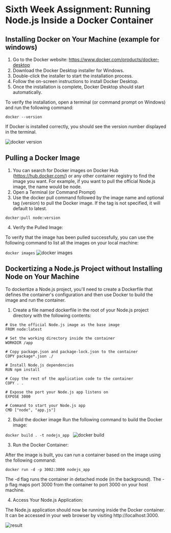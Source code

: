 # Sixth Week Assignment: Running Node.js Inside a Docker Container

## Installing Docker on Your Machine (example for windows)
1. Go to the Docker website: https://www.docker.com/products/docker-desktop
2. Download the Docker Desktop installer for Windows.
3. Double-click the installer to start the installation process.
4. Follow the on-screen instructions to install Docker Desktop.
5. Once the installation is complete, Docker Desktop should start automatically.

To verify the installation, open a terminal (or command prompt on Windows) and run the following command:

``` docker --version ```

If Docker is installed correctly, you should see the version number displayed in the terminal.

![docker version](images/docker.png)

## Pulling a Docker Image
1. You can search for Docker images on Docker Hub (https://hub.docker.com/) or any other container registry to find the image you want. For example, if you want to pull the official Node.js image, the name would be node.
2. Open a Terminal (or Command Prompt)
3. Use the docker pull command followed by the image name and optional tag (version) to pull the Docker image. If the tag is not specified, it will default to latest.

``` docker:pull node:version ```

4. Verify the Pulled Image:

To verify that the image has been pulled successfully, you can use the following command to list all the images on your local machine:

``` docker images ```
![docker images](images/docker2.png)

## Dockertizing a Node.js Project without Installing Node on Your Machine

To dockertize a Node.js project, you'll need to create a Dockerfile that defines the container's configuration and then use Docker to build the image and run the container.

1. Create a file named dockerfile in the root of your Node.js project directory with the following contents:

``` 
# Use the official Node.js image as the base image
FROM node:latest

# Set the working directory inside the container
WORKDIR /app

# Copy package.json and package-lock.json to the container
COPY package*.json ./

# Install Node.js dependencies
RUN npm install

# Copy the rest of the application code to the container
COPY . .

# Expose the port your Node.js app listens on
EXPOSE 3000

# Command to start your Node.js app
CMD ["node", "app.js"] 
```

2. Build the docker image
Run the following command to build the Docker image:

``` docker build . -t nodejs_app  ```
![docker build](images/docker3.png)

3. Run the Docker Container:

After the image is built, you can run a container based on the image using the following command:

``` docker run -d -p 3002:3000 nodejs_app ```

The -d flag runs the container in detached mode (in the background). The -p flag maps port 3000 from the container to port 3000 on your host machine.

4. Access Your Node.js Application:

The Node.js application should now be running inside the Docker container. It can be accessed in your web browser by visiting http://localhost:3000.

![result](images/docker4.png)